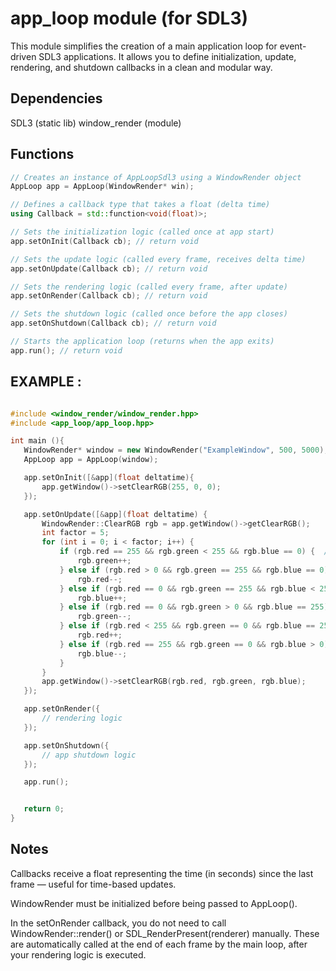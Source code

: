 # app_loop module (for SDL3)

This module simplifies the creation of a main application loop for event-driven SDL3 applications.
It allows you to define initialization, update, rendering, and shutdown callbacks in a clean and modular way.

## Dependencies 

SDL3 (static lib)
window_render (module)

## Functions

```cpp
// Creates an instance of AppLoopSdl3 using a WindowRender object
AppLoop app = AppLoop(WindowRender* win);

// Defines a callback type that takes a float (delta time)
using Callback = std::function<void(float)>;

// Sets the initialization logic (called once at app start)
app.setOnInit(Callback cb); // return void

// Sets the update logic (called every frame, receives delta time)
app.setOnUpdate(Callback cb); // return void

// Sets the rendering logic (called every frame, after update)
app.setOnRender(Callback cb); // return void

// Sets the shutdown logic (called once before the app closes)
app.setOnShutdown(Callback cb); // return void

// Starts the application loop (returns when the app exits)
app.run(); // return void

```

## EXAMPLE : 
 ```cpp

#include <window_render/window_render.hpp>
#include <app_loop/app_loop.hpp>

int main (){
    WindowRender* window = new WindowRender("ExampleWindow", 500, 5000);
    AppLoop app = AppLoop(window);

    app.setOnInit([&app](float deltatime){
        app.getWindow()->setClearRGB(255, 0, 0);
    });

    app.setOnUpdate([&app](float deltatime) {
        WindowRender::ClearRGB rgb = app.getWindow()->getClearRGB();
        int factor = 5;
        for (int i = 0; i < factor; i++) {
            if (rgb.red == 255 && rgb.green < 255 && rgb.blue == 0) {  // Red → Yellow
                rgb.green++;
            } else if (rgb.red > 0 && rgb.green == 255 && rgb.blue == 0) {  // Yellow → Green
                rgb.red--;
            } else if (rgb.red == 0 && rgb.green == 255 && rgb.blue < 255) {  // Green → Cyan
                rgb.blue++;
            } else if (rgb.red == 0 && rgb.green > 0 && rgb.blue == 255) {  // Cyan → Blue
                rgb.green--;
            } else if (rgb.red < 255 && rgb.green == 0 && rgb.blue == 255) {  // Blue → Magenta
                rgb.red++;
            } else if (rgb.red == 255 && rgb.green == 0 && rgb.blue > 0) {  // Magenta → Red
                rgb.blue--;
            }
        }
        app.getWindow()->setClearRGB(rgb.red, rgb.green, rgb.blue);
    });

    app.setOnRender({
        // rendering logic
    });

    app.setOnShutdown({
        // app shutdown logic
    });

    app.run();


    return 0;
}
 ```

## Notes

Callbacks receive a float representing the time (in seconds) since the last frame — useful for time-based updates.

WindowRender must be initialized before being passed to AppLoop().

In the setOnRender callback, you do not need to call WindowRender::render() or SDL_RenderPresent(renderer) manually.
These are automatically called at the end of each frame by the main loop, after your rendering logic is executed.